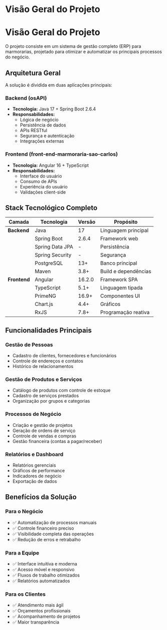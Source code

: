# Visão Geral do Projeto


# Visão Geral do Projeto

O projeto consiste em um sistema de gestão completo (ERP) para marmorarias, projetado para otimizar e automatizar os principais processos do negócio.

## Arquitetura Geral

A solução é dividida em duas aplicações principais:

### Backend (osAPI)
- **Tecnologia:** Java 17 + Spring Boot 2.6.4
- **Responsabilidades:** 
  - Lógica de negócio
  - Persistência de dados
  - APIs RESTful
  - Segurança e autenticação
  - Integrações externas

### Frontend (front-end-marmoraria-sao-carlos)
- **Tecnologia:** Angular 16 + TypeScript
- **Responsabilidades:**
  - Interface do usuário
  - Consumo de APIs
  - Experiência do usuário
  - Validações client-side

## Stack Tecnológico Completo

| Camada | Tecnologia | Versão | Propósito |
|--------|------------|--------|-----------|
| **Backend** | Java | 17 | Linguagem principal |
| | Spring Boot | 2.6.4 | Framework web |
| | Spring Data JPA | - | Persistência |
| | Spring Security | - | Segurança |
| | PostgreSQL | 13+ | Banco principal |
| | Maven | 3.8+ | Build e dependências |
| **Frontend** | Angular | 16.2.0 | Framework SPA |
| | TypeScript | 5.1+ | Linguagem tipada |
| | PrimeNG | 16.9+ | Componentes UI |
| | Chart.js | 4.4+ | Gráficos |
| | RxJS | 7.8+ | Programação reativa |

## Funcionalidades Principais

### Gestão de Pessoas
- Cadastro de clientes, fornecedores e funcionários
- Controle de endereços e contatos
- Histórico de relacionamentos

### Gestão de Produtos e Serviços
- Catálogo de produtos com controle de estoque
- Cadastro de serviços prestados
- Organização por grupos e categorias

### Processos de Negócio
- Criação e gestão de projetos
- Geração de ordens de serviço
- Controle de vendas e compras
- Gestão financeira (contas a pagar/receber)

### Relatórios e Dashboard
- Relatórios gerenciais
- Gráficos de performance
- Indicadores de negócio
- Exportação de dados

## Benefícios da Solução

### Para o Negócio
- ✅ Automatização de processos manuais
- ✅ Controle financeiro preciso
- ✅ Visibilidade completa das operações
- ✅ Redução de erros e retrabalho

### Para a Equipe
- ✅ Interface intuitiva e moderna
- ✅ Acesso móvel e responsivo
- ✅ Fluxos de trabalho otimizados
- ✅ Relatórios automatizados

### Para os Clientes
- ✅ Atendimento mais ágil
- ✅ Orçamentos profissionais
- ✅ Acompanhamento de projetos
- ✅ Maior transparência
                